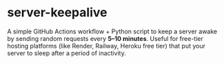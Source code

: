 # server-keepalive
A simple GitHub Actions workflow + Python script to keep a server awake by sending random requests every **5–10 minutes**.   Useful for free-tier hosting platforms (like Render, Railway, Heroku free tier) that put your server to sleep after a period of inactivity.
